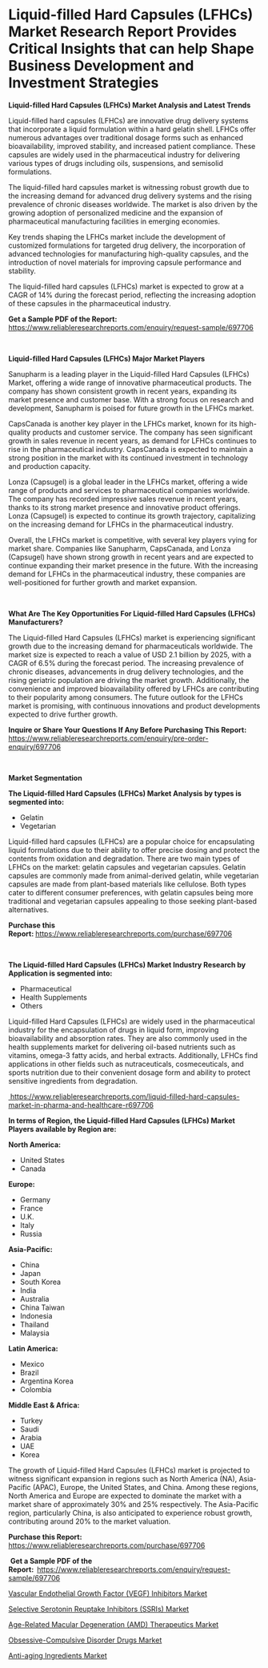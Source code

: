 <p><h1>Liquid-filled Hard Capsules (LFHCs) Market Research Report Provides Critical Insights that can help Shape Business Development and Investment Strategies</h1></p><p><strong>Liquid-filled Hard Capsules (LFHCs) Market Analysis and Latest Trends</strong></p>
<p><p>Liquid-filled hard capsules (LFHCs) are innovative drug delivery systems that incorporate a liquid formulation within a hard gelatin shell. LFHCs offer numerous advantages over traditional dosage forms such as enhanced bioavailability, improved stability, and increased patient compliance. These capsules are widely used in the pharmaceutical industry for delivering various types of drugs including oils, suspensions, and semisolid formulations.</p><p>The liquid-filled hard capsules market is witnessing robust growth due to the increasing demand for advanced drug delivery systems and the rising prevalence of chronic diseases worldwide. The market is also driven by the growing adoption of personalized medicine and the expansion of pharmaceutical manufacturing facilities in emerging economies.</p><p>Key trends shaping the LFHCs market include the development of customized formulations for targeted drug delivery, the incorporation of advanced technologies for manufacturing high-quality capsules, and the introduction of novel materials for improving capsule performance and stability.</p><p>The liquid-filled hard capsules (LFHCs) market is expected to grow at a CAGR of 14% during the forecast period, reflecting the increasing adoption of these capsules in the pharmaceutical industry.</p></p>
<p><strong>Get a Sample PDF of the Report:&nbsp;</strong> <a href="https://www.reliableresearchreports.com/enquiry/request-sample/697706">https://www.reliableresearchreports.com/enquiry/request-sample/697706</a></p>
<p>&nbsp;</p>
<p><strong>Liquid-filled Hard Capsules (LFHCs) Major Market Players</strong></p>
<p><p>Sanupharm is a leading player in the Liquid-filled Hard Capsules (LFHCs) Market, offering a wide range of innovative pharmaceutical products. The company has shown consistent growth in recent years, expanding its market presence and customer base. With a strong focus on research and development, Sanupharm is poised for future growth in the LFHCs market.</p><p>CapsCanada is another key player in the LFHCs market, known for its high-quality products and customer service. The company has seen significant growth in sales revenue in recent years, as demand for LFHCs continues to rise in the pharmaceutical industry. CapsCanada is expected to maintain a strong position in the market with its continued investment in technology and production capacity.</p><p>Lonza (Capsugel) is a global leader in the LFHCs market, offering a wide range of products and services to pharmaceutical companies worldwide. The company has recorded impressive sales revenue in recent years, thanks to its strong market presence and innovative product offerings. Lonza (Capsugel) is expected to continue its growth trajectory, capitalizing on the increasing demand for LFHCs in the pharmaceutical industry.</p><p>Overall, the LFHCs market is competitive, with several key players vying for market share. Companies like Sanupharm, CapsCanada, and Lonza (Capsugel) have shown strong growth in recent years and are expected to continue expanding their market presence in the future. With the increasing demand for LFHCs in the pharmaceutical industry, these companies are well-positioned for further growth and market expansion.</p></p>
<p>&nbsp;</p>
<p><strong>What Are The Key Opportunities For Liquid-filled Hard Capsules (LFHCs) Manufacturers?</strong></p>
<p><p>The Liquid-filled Hard Capsules (LFHCs) market is experiencing significant growth due to the increasing demand for pharmaceuticals worldwide. The market size is expected to reach a value of USD 2.1 billion by 2025, with a CAGR of 6.5% during the forecast period. The increasing prevalence of chronic diseases, advancements in drug delivery technologies, and the rising geriatric population are driving the market growth. Additionally, the convenience and improved bioavailability offered by LFHCs are contributing to their popularity among consumers. The future outlook for the LFHCs market is promising, with continuous innovations and product developments expected to drive further growth.</p></p>
<p><strong>Inquire or Share Your Questions If Any Before Purchasing This Report:</strong> <a href="https://www.reliableresearchreports.com/enquiry/pre-order-enquiry/697706">https://www.reliableresearchreports.com/enquiry/pre-order-enquiry/697706</a></p>
<p>&nbsp;</p>
<p><strong>Market Segmentation</strong></p>
<p><strong>The Liquid-filled Hard Capsules (LFHCs) Market Analysis by types is segmented into:</strong></p>
<p><ul><li>Gelatin</li><li>Vegetarian</li></ul></p>
<p><p>Liquid-filled hard capsules (LFHCs) are a popular choice for encapsulating liquid formulations due to their ability to offer precise dosing and protect the contents from oxidation and degradation. There are two main types of LFHCs on the market: gelatin capsules and vegetarian capsules. Gelatin capsules are commonly made from animal-derived gelatin, while vegetarian capsules are made from plant-based materials like cellulose. Both types cater to different consumer preferences, with gelatin capsules being more traditional and vegetarian capsules appealing to those seeking plant-based alternatives.</p></p>
<p><strong>Purchase this Report:&nbsp;</strong><a href="https://www.reliableresearchreports.com/purchase/697706">https://www.reliableresearchreports.com/purchase/697706</a></p>
<p>&nbsp;</p>
<p><strong>The Liquid-filled Hard Capsules (LFHCs) Market Industry Research by Application is segmented into:</strong></p>
<p><ul><li>Pharmaceutical</li><li>Health Supplements</li><li>Others</li></ul></p>
<p><p>Liquid-filled Hard Capsules (LFHCs) are widely used in the pharmaceutical industry for the encapsulation of drugs in liquid form, improving bioavailability and absorption rates. They are also commonly used in the health supplements market for delivering oil-based nutrients such as vitamins, omega-3 fatty acids, and herbal extracts. Additionally, LFHCs find applications in other fields such as nutraceuticals, cosmeceuticals, and sports nutrition due to their convenient dosage form and ability to protect sensitive ingredients from degradation.</p></p>
<p><a href="https://www.reliableresearchreports.com/liquid-filled-hard-capsules-market-in-pharma-and-healthcare-r697706">&nbsp;https://www.reliableresearchreports.com/liquid-filled-hard-capsules-market-in-pharma-and-healthcare-r697706</a></p>
<p><strong>In terms of Region, the Liquid-filled Hard Capsules (LFHCs) Market Players available by Region are:</strong></p>
<p>
    <p> <strong> North America: </strong>
        <ul>
            <li>United States</li>
            <li>Canada</li>
        </ul>
        </p> 
    <p> <strong> Europe: </strong>
        <ul>
            <li>Germany</li>
            <li>France</li>
            <li>U.K.</li>
            <li>Italy</li>
            <li>Russia</li>
        </ul>
        </p> 
    <p> <strong> Asia-Pacific: </strong>
        <ul>
            <li>China</li>
            <li>Japan</li>
            <li>South Korea</li>
            <li>India</li>
            <li>Australia</li>
            <li>China Taiwan</li>
            <li>Indonesia</li>
            <li>Thailand</li>
            <li>Malaysia</li>
        </ul>
        </p> 
    <p> <strong> Latin America: </strong>
        <ul>
            <li>Mexico</li>
            <li>Brazil</li>
            <li>Argentina Korea</li>
            <li>Colombia</li>
        </ul>
        </p> 
    <p> <strong> Middle East & Africa: </strong>
        <ul>
            <li>Turkey</li>
            <li>Saudi</li>
            <li>Arabia</li>
            <li>UAE</li>
            <li>Korea</li>
        </ul>
    </p>
    </p>
<p><p>The growth of Liquid-filled Hard Capsules (LFHCs) market is projected to witness significant expansion in regions such as North America (NA), Asia-Pacific (APAC), Europe, the United States, and China. Among these regions, North America and Europe are expected to dominate the market with a market share of approximately 30% and 25% respectively. The Asia-Pacific region, particularly China, is also anticipated to experience robust growth, contributing around 20% to the market valuation.</p></p>
<p><strong>Purchase this Report: </strong><a href="https://www.reliableresearchreports.com/purchase/697706">https://www.reliableresearchreports.com/purchase/697706</a></p>
<p>&nbsp;<strong>Get a Sample PDF of the Report:&nbsp;&nbsp;</strong><a href="https://www.reliableresearchreports.com/enquiry/request-sample/697706">https://www.reliableresearchreports.com/enquiry/request-sample/697706</a></p>
<p><strong></strong></p>
<p><p><a href="https://github.com/sardarp081/Market-Research-Report-List-2/blob/main/vascular-endothelial-growth-factor-vegf-inhibitors-market.md">Vascular Endothelial Growth Factor (VEGF) Inhibitors Market</a></p><p><a href="https://github.com/gcimaudf65/Market-Research-Report-List-2/blob/main/selective-serotonin-reuptake-inhibitors-ssris-market.md">Selective Serotonin Reuptake Inhibitors (SSRIs) Market</a></p><p><a href="https://github.com/waylose1223/Market-Research-Report-List-2/blob/main/age-related-macular-degeneration-amd-therapeutics-market.md">Age-Related Macular Degeneration (AMD) Therapeutics Market</a></p><p><a href="https://github.com/hzxpgedq27/Market-Research-Report-List-1/blob/main/obsessive-compulsive-disorder-drugs-market.md">Obsessive-Compulsive Disorder Drugs Market</a></p><p><a href="https://github.com/mdinislamsheik/Market-Research-Report-List-1/blob/main/anti-aging-ingredients-market.md">Anti-aging Ingredients Market</a></p></p>